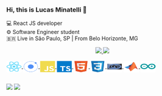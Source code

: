 ### Hi, this is Lucas Minatelli 👋

💻 React JS developer <br>
⚙️ Software Engineer student <br>
🇧🇷  Live in São Paulo, SP | From Belo Horizonte, MG <br>

<div align="center">
  <a href="https://github.com/lucasminatelli">
  <img height="180em" src="https://github-readme-stats.vercel.app/api?username=lucasminatelli&show_icons=true&theme=dark&include_all_commits=true&count_private=true"/>
  <img height="180em" src="https://github-readme-stats.vercel.app/api/top-langs/?username=lucasminatelli&layout=compact&langs_count=7&theme=dark"/>
</div>
  
<div style="display: inline_block"><br>
  <img align="center" alt="React" height="30" width="40" src="https://raw.githubusercontent.com/devicons/devicon/master/icons/react/react-original.svg">
  <img align="center" alt="Ionic" height="30" width="40" src="https://raw.githubusercontent.com/devicons/devicon/master/icons/ionic/ionic-original.svg">
  <img align="center" alt="Js" height="30" width="40" src="https://raw.githubusercontent.com/devicons/devicon/master/icons/javascript/javascript-plain.svg">
  <img align="center" alt="Ts" height="30" width="40" src="https://raw.githubusercontent.com/devicons/devicon/master/icons/typescript/typescript-plain.svg">
  <img align="center" alt="HTML" height="30" width="40" src="https://raw.githubusercontent.com/devicons/devicon/master/icons/html5/html5-original.svg">
  <img align="center" alt="CSS" height="30" width="40" src="https://raw.githubusercontent.com/devicons/devicon/master/icons/css3/css3-original.svg">
  <img align="center" alt="PHP" height="30" width="40" src="https://raw.githubusercontent.com/devicons/devicon/master/icons/php/php-original.svg">
  <img align="center" alt="MatLab" height="30" width="40" src="https://raw.githubusercontent.com/devicons/devicon/master/icons/matlab/matlab-original.svg">
  <img align="center" alt="Arduino" height="30" width="40" src="https://raw.githubusercontent.com/devicons/devicon/master/icons/arduino/arduino-original.svg">
</div>
  
##  
  
  <div> 
  <a href = "mailto:lucas.minatelli@gmail.com"><img src="https://img.shields.io/badge/-Gmail-%23333?style=for-the-badge&logo=gmail&logoColor=red" target="_blank"></a>
  <a href="https://www.linkedin.com/in/lucas-minatelli-rezende-44473016b" target="_blank"><img src="https://img.shields.io/badge/-LinkedIn-%230077B5?style=for-the-badge&logo=linkedin&logoColor=white" target="_blank"></a> 
 </div>
